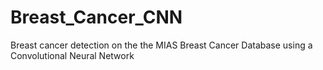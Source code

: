 # Breast_Cancer_CNN
Breast cancer detection on the the MIAS Breast Cancer Database using a Convolutional Neural Network
